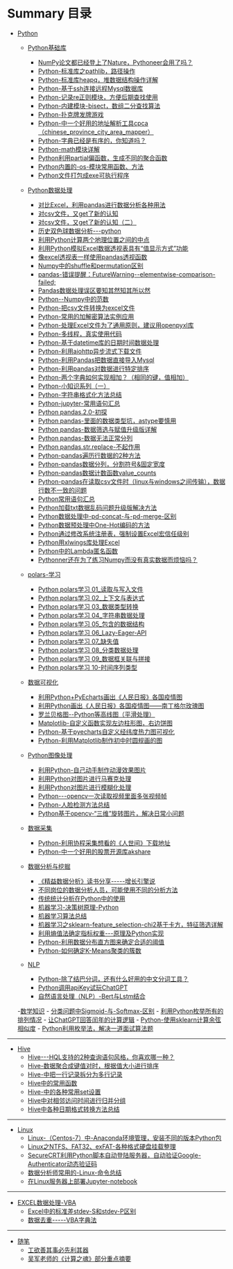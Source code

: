 # Summary 目录

- [Python]()
	- [Python基础库]()
		- [NumPy论文都已经登上了Nature，Pythoneer会用了吗？](Python基础库/NumPy论文都已经登上了Nature，Pythoneer会用了吗？.md)
		- [Python-标准库之pathlib，路径操作](Python基础库/Python-标准库之pathlib，路径操作.md)
		- [Python-标准库heapq，堆数据结构操作详解](Python基础库/Python-标准库heapq，堆数据结构操作详解.md)
		- [Python-基于ssh连接远程Mysql数据库](Python基础库/Python-基于ssh连接远程Mysql数据库.md)
		- [Python-记录re正则模块，方便后期查找使用](Python基础库/Python-记录re正则模块，方便后期查找使用.md)
		- [Python-内建模块-bisect，数组二分查找算法](Python基础库/Python-内建模块-bisect，数组二分查找算法.md)
		- [Python-扑克牌发牌游戏](Python基础库/Python-扑克牌发牌游戏.md)
		- [Python-中一个好用的地址解析工具cpca（chinese_province_city_area_mapper）](Python基础库/Python-中一个好用的地址解析工具cpca（chinese_province_city_area_mapper）.md)
		- [Python-字典已经是有序的，你知道吗？](Python基础库/Python-字典已经是有序的，你知道吗？.md)
		- [Python-math模块详解](Python基础库/Python-math模块详解.md)
		- [Python利用partial偏函数，生成不同的聚合函数](Python基础库/Python利用partial偏函数，生成不同的聚合函数.md)
		- [Python内置的-os-模块常用函数、方法](Python基础库/Python内置的-os-模块常用函数、方法.md)
		- [Python文件打包成exe可执行程序](Python基础库/Python文件打包成exe可执行程序.md)


	- [Python数据处理]()
		- [对比Excel，利用pandas进行数据分析各种用法](Python数据处理/对比Excel，利用pandas进行数据分析各种用法.md)
		- [对csv文件，又get了新的认知](Python数据处理/对csv文件，又get了新的认知.md)
		- [对csv文件，又get了新的认知（二）](Python数据处理/对csv文件，又get了新的认知（二）.md)
		- [历史双色球数据分析---python](Python数据处理/历史双色球数据分析---python.md)
		- [利用Python计算两个地理位置之间的中点](Python数据处理/利用Python计算两个地理位置之间的中点.md)
		- [利用Python模拟Excel数据透视表具有“值显示方式”功能](Python数据处理/利用Python模拟Excel数据透视表具有“值显示方式”功能.md)
		- [像excel透视表一样使用pandas透视函数](Python数据处理/像excel透视表一样使用pandas透视函数.md)
		- [Numpy中的shuffle和permutation区别](Python数据处理/Numpy中的shuffle和permutation区别.md)
		- [pandas-错误提醒：FutureWarning--elementwise-comparison-failed;](Python数据处理/pandas-错误提醒：FutureWarning--elementwise-comparison-failed;.md)
		- [Pandas数据处理误区要知其然知其所以然](Python数据处理/Pandas数据处理误区要知其然知其所以然.md)
		- [Python--Numpy中的范数](Python数据处理/Python--Numpy中的范数.md)
		- [Python-把csv文件转换为excel文件](Python数据处理/Python-把csv文件转换为excel文件.md)
		- [Python-常用的加解密算法实例应用](Python数据处理/Python-常用的加解密算法实例应用.md)
		- [Python-处理Excel文件为了通用原则，建议用openpyxl库](Python数据处理/Python-处理Excel文件为了通用原则，建议用openpyxl库.md)
		- [Python-多线程，真实使用代码](Python数据处理/Python-多线程，真实使用代码.md)
		- [Python-基于datetime库的日期时间数据处理](Python数据处理/Python-基于datetime库的日期时间数据处理.md)
		- [Python-利用aiohttp异步流式下载文件](Python数据处理/Python-利用aiohttp异步流式下载文件.md)
		- [Python-利用Pandas把数据直接导入Mysql](Python数据处理/Python-利用Pandas把数据直接导入Mysql.md)
		- [Python-利用pandas对数据进行特定排序](Python数据处理/Python-利用pandas对数据进行特定排序.md)
		- [Python-两个字典如何实现相加？（相同的键，值相加）](Python数据处理/Python-两个字典如何实现相加？（相同的键，值相加）.md)
		- [Python-小知识系列（一）](Python数据处理/Python-小知识系列（一）.md)
		- [Python-字符串格式化方法总结](Python数据处理/Python-字符串格式化方法总结.md)
		- [Python-jupyter-常用语句汇总](Python数据处理/Python-jupyter-常用语句汇总.md)
		- [Python pandas.2.0-初探](Python数据处理/Python-pandas-2-0-初探.md)
		- [Python pandas-里面的数据类型坑，astype要慎用](Python数据处理/Python-pandas-里面的数据类型坑，astype要慎用.md)
		- [Python pandas-数据筛选与赋值升级版详解](Python数据处理/Python-pandas-数据筛选与赋值升级版详解.md)
		- [Python pandas-数据无法正常分列](Python数据处理/Python-pandas-数据无法正常分列.md)
		- [Python pandas.str.replace-不起作用](Python数据处理/Python-pandas-str-replace-不起作用.md)
		- [Python-pandas遍历行数据的2种方法](Python数据处理/Python-pandas遍历行数据的2种方法.md)
		- [Python-pandas数据分列，分割符号&固定宽度](Python数据处理/Python-pandas数据分列，分割符号&固定宽度.md)
		- [Python-pandas数据计数函数value_counts](Python数据处理/Python-pandas数据计数函数value_counts.md)
		- [Python-pandas在读取csv文件时（linux与windows之间传输），数据行数不一致的问题](Python数据处理/Python-pandas在读取csv文件时（linux与windows之间传输），数据行数不一致的问题.md)
		- [Python常用语句汇总](Python数据处理/Python常用语句汇总.md)
		- [Python加载txt数据乱码问题升级版解决方法](Python数据处理/Python加载txt数据乱码问题升级版解决方法.md)
		- [Python数据处理中-pd-concat-与-pd-merge-区别](Python数据处理/Python数据处理中-pd-concat-与-pd-merge-区别.md)
		- [Python数据预处理中One-Hot编码的方法](Python数据处理/Python数据预处理中One-Hot编码的方法.md)
		- [Python通过修改系统注册表，强制设置Excel宏信任级别](Python数据处理/Python通过修改系统注册表，强制设置Excel宏信任级别.md)
		- [Python用xlwings库处理Excel](Python数据处理/Python用xlwings库处理Excel.md)
		- [Python中的Lambda匿名函数](Python数据处理/Python中的Lambda匿名函数.md)
		- [Pythonner还在为了练习Numpy而没有真实数据而烦恼吗？](Python数据处理/Pythonner还在为了练习Numpy而没有真实数据而烦恼吗？.md)
		
	- [polars-学习]()
		- [Python polars学习 01_读取与写入文件](polars-学习/Python_polars学习-01_读取与写入文件.md)
		- [Python polars学习 02_上下文与表达式](polars-学习/Python_polars学习-02_上下文与表达式.md)
		- [Python polars学习 03_数据类型转换](polars-学习/Python_polars学习-03_数据类型转换.md)
		- [Python polars学习 04_字符串数据处理](polars-学习/Python_polars学习-04_字符串数据处理.md)
		- [Python polars学习 05_包含的数据结构](polars-学习/Python_polars学习-05_包含的数据结构.md)
		- [Python polars学习 06_Lazy-Eager-API](polars-学习/Python_polars学习-06_Lazy-Eager-API.md)
		- [Python polars学习 07_缺失值](polars-学习/Python_polars学习-07_缺失值.md)
		- [Python polars学习 08_分类数据处理](polars-学习/Python_polars学习-08_分类数据处理.md)
		- [Python polars学习 09_数据框关联与拼接](polars-学习/Python_polars学习-09_数据框关联与拼接.md)
		- [Python polars学习 10-时间序列类型](polars-学习/Python-polars学习-10-时间序列类型.md)

		
		
	- [数据可视化]()
		- [利用Python+PyEcharts画出《人民日报》各国疫情图](数据可视化/利用Python+PyEcharts画出《人民日报》各国疫情图.md)
		- [利用Python画出《人民日报》各国疫情图——南丁格尔玫瑰图](数据可视化/利用Python画出《人民日报》各国疫情图——南丁格尔玫瑰图.md)
		- [罗兰贝格图--Python等高线图（平滑处理）](数据可视化/罗兰贝格图--Python等高线图（平滑处理）.md)
		- [Matplotlib-自定义函数实现左边柱形图，右边饼图](数据可视化/Matplotlib-自定义函数实现左边柱形图，右边饼图.md)
		- [Python-基于pyecharts自定义经纬度热力图可视化](数据可视化/Python-基于pyecharts自定义经纬度热力图可视化.md)
		- [Python-利用Matplotlib制作初中时圆规画的图](数据可视化/Python-利用Matplotlib制作初中时圆规画的图.md)

	
	
	- [Python图像处理]()
		- [利用Python-自己动手制作动漫效果图片](Python图像处理/利用Python-自己动手制作动漫效果图片.md)
		- [利用Python对图片进行马赛克处理](Python图像处理/利用Python对图片进行马赛克处理.md)
		- [利用Python对图片进行模糊化处理](Python图像处理/利用Python对图片进行模糊化处理.md)
		- [Python---opencv一次读取视频里面多张视频帧](Python图像处理/Python---opencv一次读取视频里面多张视频帧.md)
		- [Python-人脸检测方法总结](Python图像处理/Python-人脸检测方法总结.md)
		- [Python基于opencv-“三维”旋转图片，解决日常小问题](Python图像处理/Python基于opencv-“三维”旋转图片，解决日常小问题.md)



	- [数据采集]()
		- [Python-利用协程采集想看的《人世间》下载地址](数据采集/Python-利用协程采集想看的《人世间》下载地址.md)
		- [Python-中一个好用的股票开源库akshare](数据采集/Python-中一个好用的股票开源库akshare.md)
	
	
	
	- [数据分析与挖掘]()
		- [《精益数据分析》读书分享-----增长引擎说](数据分析与挖掘/《精益数据分析》读书分享-----增长引擎说.md)
		- [不同岗位的数据分析人员，可能使用不同的分析方法](数据分析与挖掘/不同岗位的数据分析人员，可能使用不同的分析方法.md)
		- [传统统计分析在Python中的使用](数据分析与挖掘/传统统计分析在Python中的使用.md)
		- [机器学习-决策树原理-Python](数据分析与挖掘/机器学习-决策树原理-Python.md)
		- [机器学习算法总结](数据分析与挖掘/机器学习算法总结.md)
		- [机器学习之sklearn-feature_selection-chi2基于卡方，特征筛选详解](数据分析与挖掘/机器学习之sklearn-feature_selection-chi2基于卡方，特征筛选详解.md)
		- [利用熵值法确定指标权重---原理及Python实现](数据分析与挖掘/利用熵值法确定指标权重---原理及Python实现.md)
		- [Python-利用数据分布直方图来确定合适的阈值](数据分析与挖掘/Python-利用数据分布直方图来确定合适的阈值.md)
		- [Python-如何确定K-Means聚类的簇数](数据分析与挖掘/Python-如何确定K-Means聚类的簇数.md)

	
	- [NLP]()
		- [Python-除了结巴分词，还有什么好用的中文分词工具？](NLP/Python-除了结巴分词，还有什么好用的中文分词工具？.md)
		- [Python调用apiKey试玩ChatGPT](NLP/Python调用apiKey试玩ChatGPT.md)
		- [自然语言处理（NLP）-Bert与Lstm结合](NLP/自然语言处理（NLP）-Bert与Lstm结合.md)
		
		
	-[数学知识]()
		- [分类问题中Sigmoid-与-Softmax-区别](数学知识/分类问题中Sigmoid-与-Softmax-区别.md)
		- [利用Python枚举所有的排列情况](数学知识/利用Python枚举所有的排列情况.md)
		- [让ChatGPT回答闰年的计算逻辑](数学知识/让ChatGPT回答闰年的计算逻辑.md)
		- [Python-使用sklearn计算余弦相似度](数学知识/Python-使用sklearn计算余弦相似度.md)
		- [Python利用枚举法，解决一道面试算法题](数学知识/Python利用枚举法，解决一道面试算法题.md)

---

- [Hive]()
	- [Hive---HQL支持的2种查询语句风格，你喜欢哪一种？](Hive/Hive---HQL支持的2种查询语句风格，你喜欢哪一种？.md)
	- [Hive-数据聚合成键值对时，根据值大小进行排序](Hive/Hive-数据聚合成键值对时，根据值大小进行排序.md)
	- [Hive-中把一行记录拆分为多行记录](Hive/Hive-中把一行记录拆分为多行记录.md)
	- [Hive中的常用函数](Hive/Hive中的常用函数.md)
	- [Hive-中的各种常用set设置](Hive/Hive-中的各种常用set设置.md)
	- [Hive中对相邻访问时间进行归并分组](Hive/Hive中对相邻访问时间进行归并分组.md)
	- [Hive中各种日期格式转换方法总结](Hive/Hive中各种日期格式转换方法总结.md)




---

- [Linux]()
	- [Linux-（Centos-7）中-Anaconda环境管理，安装不同的版本Python包](Linux/Linux-（Centos-7）中-Anaconda环境管理，安装不同的版本Python包.md)
	- [Linux之NTFS、FAT32、exFAT-各种格式硬盘挂载整理](Linux/Linux之NTFS、FAT32、exFAT-各种格式硬盘挂载整理.md)
	- [SecureCRT利用Python脚本自动登陆服务器，自动验证Google-Authenticator动态验证码](Linux/SecureCRT利用Python脚本自动登陆服务器，自动验证Google-Authenticator动态验证码.md)
	- [数据分析师常用的-Linux-命令总结](Linux/数据分析师常用的-Linux-命令总结.md)
	- [在Linux服务器上部署Jupyter-notebook](Linux/在Linux服务器上部署Jupyter-notebook.md)



---

- [EXCEL数据处理-VBA]()
	- [Excel中的标准差stdev-S和stdev-P区别](EXCEL数据处理-VBA/Excel中的标准差stdev-S和stdev-P区别.md)
	- [数据去重-----VBA字典法](EXCEL数据处理-VBA/数据去重-----VBA字典法.md)


---

- [随笔]()
	- [工欲善其事必先利其器](随笔/工欲善其事必先利其器.md)
	- [吴军老师的《计算之魂》部分重点摘要](随笔/吴军老师的《计算之魂》部分重点摘要.md)






